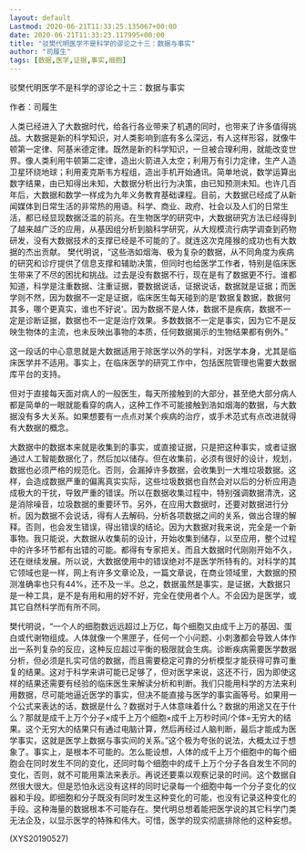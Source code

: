```yaml
---
layout: default
Lastmod: 2020-06-21T11:33:25.135067+00:00
date: 2020-06-21T11:33:23.117995+00:00
title: "驳樊代明医学不是科学的谬论之十三：数据与事实"
author: "司履生"
tags: [数据,医学,证据,事实,细胞]
---
```


驳樊代明医学不是科学的谬论之十三：数据与事实

作者：司履生

人类已经进入了大数据时代，给各行各业带来了机遇的同时，也带来了许多值得挑战。大数据是新的科学知识，对人类影响到底有多么深远，有人这样形容，就像牛顿第一定律、阿基米德定律。既然是新的科学知识，一旦被合理利用，就能改变世界。像人类利用牛顿第二定律，造出火箭进入太空；利用万有引力定律，生产人造卫星环绕地球；利用麦克斯韦方程组，造出手机开始通讯。简单地说，数学运算出数字结果，由已知得出未知，大数据分析出行为决策，由已知预测未知。也许几百年后，大数据和数学一样成为九年义务教育基础课程。目前，大数据已经成了从新闻媒体到日常生活的非常热的用语。科学、商业、政府、社会以及人们的日常生活，都已经显现数据泛滥的前兆。在生物医学的研究中，大数据研究方法已经得到了越来越广泛的应用，从基因组分析到脑科学研究，从大规模流行病学调查到药物研发，没有大数据技术的支撑已经是不可能的了。就连这次克隆猴的成功也有大数据的杰出贡献。 樊代明说，“这些浩如烟海、极为复杂的数据，从不同角度为疾病的研究和诊疗提供了信息支撑和辅助决策，但同时也给医学工作者，特别是临床医生带来了不尽的困扰和挑战。过去是没有数据不行，现在是有了数据更不行。谁都知道，科学是注重数据、注重证据，要数据说话，证据说话，数据就是证据；而医学则不然，因为数据不一定是证据，临床医生每天碰到的是‘数据复数据，数据何其多，哪个更真实，谁也不好说'。因为数据不是人体，数据不是疾病，数据不一定是诊断证据，数据也不一定是治疗效果。多数数据不一定是事实，因为它不是反映生物体的主流，也未反映出事物的本质，任何数据揭示的生物结果都有例外。”

这一段话的中心意思就是大数据适用于除医学以外的学科，对医学本身，尤其是临床医学并不适用。事实上，在临床医学的研究工作中，包括医院管理也需要大数据库平台的支持。

但对于直接每天面对病人的一般医生，每天所接触到的大部分，甚至绝大部分病人都是简单的一眼就能看穿的病人，这种工作不可能接触到浩如烟海的数据，与大数据没有多大关系。如果想要有一点点对某个疾病的治疗，或手术范式有点改进就得有大数据的概念。

大数据中的数据本来就是收集到的事实，或直接证据，只是把这种事实，或者证据通过人工智能数据化了，然后加以储存。但在收集前，必须有很好的设计，规划，数据也必须严格的规范化。否则，会漏掉许多数据，会收集到一大堆垃圾数据。这样，会造成数据严重的偏离真实实际，这些垃圾数据也自然会对以后的分析应用造成极大的干扰，导致严重的错误。所以在数据收集过程中，特别强调数据清洗，这是消除噪音，垃圾数据的重要环节。另外，在应用大数据时，还要对数据进行分析。因为数据不会说话，得有人去解码，分析各项数据之间的关系，做出合理的解释。否则，也会发生错误，得出错误的结论。因为大数据对我来说，完全是一个新事物。我只能说，大数据从收集前的设计，开始收集到储存，以至应用，整个过程中的许多环节都有出错的可能。都得有专家把关。而且大数据时代刚刚开始不久，还在继续发展。所以说，大数据使用中的错误绝对不是医学所特有的。对科学的其它领域也是一样，网上有许多文章论及，一篇文章说，在商业领域里，大数据的预测准确率也只有44%，还不及一半。总之，数据虽然是事实，是证据，大数据只是一种工具，是不是有用和用的好不好，完全在使用者个人。不会因为是医学，或其它自然科学而有所不同。

樊代明说，“一个人的细胞数远远超过上万亿，每个细胞又由成千上万的基因、蛋白或代谢物组成。人体就像一个黑匣子，任何一个小问题、小刺激都会导致人体作出一系列复杂的反应，这种反应超过平衡的极限就会生病。诊断疾病需要医学数据分析，但必须是扎实可信的数据，而且需要稳定可靠的分析模型才能获得可靠可重复的结果。这对于科学来讲可能已足够了，但对医学来说，这还不行，因为即使这样的结果还需要有经验的临床医生来解读分析和判断。我们只能用科学的方法来利用数据，尽可能地逼近医学的事实，但决不能直接与医学的事实画等号。如果用一个公式来表达的话，数据是什么？数据对于人体意味着什么？数据的用途又在于什么？那就是成千上万个分子×成千上万个细胞×成千上万秒时间/个体=无穷大的结果。这个无穷大的结果只有通过电脑计算，然后再经过人脑判断，最后才能成为医学事实，这就是医学上数据与事实间的关系。”这个极为夸张的说法，大概太过于想象了。事实上，是根本不可能的。怎么能设想，人体的成千上万个细胞中的每个细胞会在同时发生不同的变化，还同时每个细胞中的成千上万个分子各自发生不同的变化，否则，就不可能用乘法来表示。再说还要乘以观察记录的时间。这个数据自然很大很大。但是恐怕永远没有这样的同时记录每一个细胞中每一个分子变化的仪器和手段。即细胞和分子既没有同时发生这种变化的可能，也没有记录这种变化的手段。这种海量的数据根本不可能存在。樊代明总想着能把医学说的其它科学门类无法企及，以显示医学的特殊和伟大。可惜，医学的现实彻底排除他的这种妄想。

(XYS20190527)


